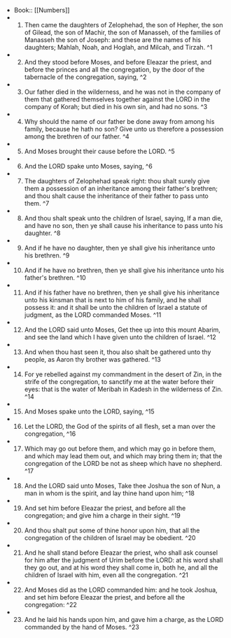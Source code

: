 - Book:: [[Numbers]]
- 1. Then came the daughters of Zelophehad, the son of Hepher, the son of Gilead, the son of Machir, the son of Manasseh, of the families of Manasseh the son of Joseph: and these are the names of his daughters; Mahlah, Noah, and Hoglah, and Milcah, and Tirzah. ^1
- 2. And they stood before Moses, and before Eleazar the priest, and before the princes and all the congregation, by the door of the tabernacle of the congregation, saying, ^2
- 3. Our father died in the wilderness, and he was not in the company of them that gathered themselves together against the LORD in the company of Korah; but died in his own sin, and had no sons. ^3
- 4. Why should the name of our father be done away from among his family, because he hath no son? Give unto us therefore a possession among the brethren of our father. ^4
- 5. And Moses brought their cause before the LORD. ^5
- 6. And the LORD spake unto Moses, saying, ^6
- 7. The daughters of Zelophehad speak right: thou shalt surely give them a possession of an inheritance among their father's brethren; and thou shalt cause the inheritance of their father to pass unto them. ^7
- 8. And thou shalt speak unto the children of Israel, saying, If a man die, and have no son, then ye shall cause his inheritance to pass unto his daughter. ^8
- 9. And if he have no daughter, then ye shall give his inheritance unto his brethren. ^9
- 10. And if he have no brethren, then ye shall give his inheritance unto his father's brethren. ^10
- 11. And if his father have no brethren, then ye shall give his inheritance unto his kinsman that is next to him of his family, and he shall possess it: and it shall be unto the children of Israel a statute of judgment, as the LORD commanded Moses. ^11
- 12. And the LORD said unto Moses, Get thee up into this mount Abarim, and see the land which I have given unto the children of Israel. ^12
- 13. And when thou hast seen it, thou also shalt be gathered unto thy people, as Aaron thy brother was gathered. ^13
- 14. For ye rebelled against my commandment in the desert of Zin, in the strife of the congregation, to sanctify me at the water before their eyes: that is the water of Meribah in Kadesh in the wilderness of Zin. ^14
- 15. And Moses spake unto the LORD, saying, ^15
- 16. Let the LORD, the God of the spirits of all flesh, set a man over the congregation, ^16
- 17. Which may go out before them, and which may go in before them, and which may lead them out, and which may bring them in; that the congregation of the LORD be not as sheep which have no shepherd. ^17
- 18. And the LORD said unto Moses, Take thee Joshua the son of Nun, a man in whom is the spirit, and lay thine hand upon him; ^18
- 19. And set him before Eleazar the priest, and before all the congregation; and give him a charge in their sight. ^19
- 20. And thou shalt put some of thine honor upon him, that all the congregation of the children of Israel may be obedient. ^20
- 21. And he shall stand before Eleazar the priest, who shall ask counsel for him after the judgment of Urim before the LORD: at his word shall they go out, and at his word they shall come in, both he, and all the children of Israel with him, even all the congregation. ^21
- 22. And Moses did as the LORD commanded him: and he took Joshua, and set him before Eleazar the priest, and before all the congregation: ^22
- 23. And he laid his hands upon him, and gave him a charge, as the LORD commanded by the hand of Moses. ^23
